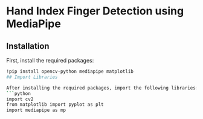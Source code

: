 # Hand Index Finger Detection using MediaPipe

## Installation

First, install the required packages:

```bash
!pip install opencv-python mediapipe matplotlib
## Import Libraries

After installing the required packages, import the following libraries:
```python
import cv2
from matplotlib import pyplot as plt
import mediapipe as mp
